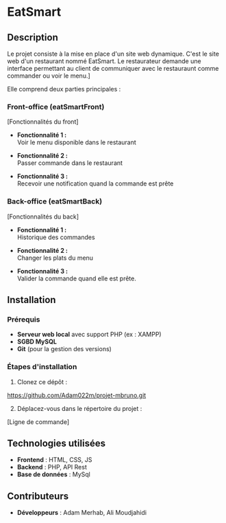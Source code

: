 # EatSmart

## Description

Le projet consiste à la mise en place d'un site web dynamique. C'est le site web d'un restaurant nommé EatSmart. Le restaurateur demande une interface 
permettant au client de communiquer avec le restauraunt comme commander ou voir le menu.]

Elle comprend deux parties principales :

### Front-office (eatSmartFront)

[Fonctionnalités du front]

- **Fonctionnalité 1 :**  
  Voir le menu disponible dans le restaurant	
  
- **Fonctionnalité 2 :**  
  Passer commande dans le restaurant
  
- **Fonctionnalité 3 :**  
  Recevoir une notification quand la commande est prête
  
### Back-office (eatSmartBack)

[Fonctionnalités du back]

- **Fonctionnalité 1 :**  
  Historique des commandes
  
- **Fonctionnalité 2 :**  
  Changer les plats du menu
  
- **Fonctionnalité 3 :**  
  Valider la commande quand elle est prête.
  
## Installation

### Prérequis
- **Serveur web local** avec support PHP (ex : XAMPP)
- **SGBD MySQL**
- **Git** (pour la gestion des versions)

### Étapes d'installation

1. Clonez ce dépôt :

https://github.com/Adam022m/projet-mbruno.git

2. Déplacez-vous dans le répertoire du projet :

[Ligne de commande]

## Technologies utilisées

- **Frontend** : HTML, CSS, JS
- **Backend** : PHP, API Rest
- **Base de données** : MySql

## Contributeurs
- **Développeurs** : Adam Merhab, Ali Moudjahidi 
